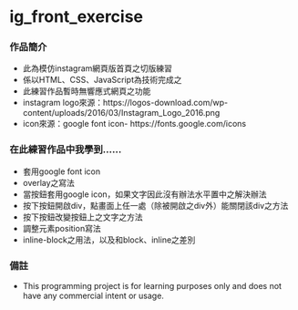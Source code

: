 # ig_front_exercise
<h3>作品簡介</h3>
<ul>
<li>此為模仿instagram網頁版首頁之切版練習</li>
<li>係以HTML、CSS、JavaScript為技術完成之</li>
<li>此練習作品暫時無響應式網頁之功能</li>
<li>instagram logo來源：https://logos-download.com/wp-content/uploads/2016/03/Instagram_Logo_2016.png</li>
<li>icon來源：google font icon- https://fonts.google.com/icons</li>
</ul>

<h3>在此練習作品中我學到......</h3>
<ul>
<li>套用google font icon</li>
<li>overlay之寫法</li>
<li>當按鈕套用google icon，如果文字因此沒有辦法水平置中之解決辦法</li>
<li>按下按鈕開啟div，點畫面上任一處（除被開啟之div外）能關閉該div之方法</li>
<li>按下按鈕改變按鈕上之文字之方法</li>
<li>調整元素position寫法</li>
<li>inline-block之用法，以及和block、inline之差別</li>
</ul>

<h3>備註</h3>
<ul>
<li>This programming project is for learning purposes only and does not have any commercial intent or usage. </li>
</ul>
